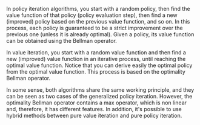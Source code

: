 
In policy iteration algorithms, you start with a random policy, then find the value function of that policy (policy evaluation step), then find a new (improved) policy based on the previous value function, and so on. In this process, each policy is guaranteed to be a strict improvement over the previous one (unless it is already optimal). Given a policy, its value function can be obtained using the Bellman operator.

In value iteration, you start with a random value function and then find a new (improved) value function in an iterative process, until reaching the optimal value function. Notice that you can derive easily the optimal policy from the optimal value function. This process is based on the optimality Bellman operator.

In some sense, both algorithms share the same working principle, and they can be seen as two cases of the generalized policy iteration. However, the optimality Bellman operator contains a max operator, which is non linear and, therefore, it has different features. In addition, it's possible to use hybrid methods between pure value iteration and pure policy iteration.
